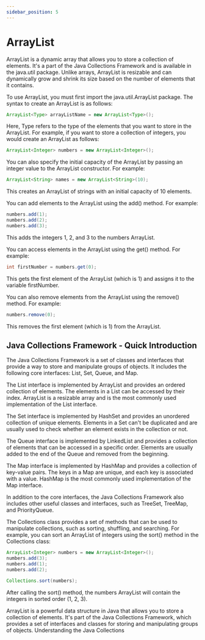 ```yaml
---
sidebar_position: 5
---
```


# ArrayList

ArrayList is a dynamic array that allows you to store a collection of elements. It's a part of the Java Collections Framework and is available in the java.util package. Unlike arrays, ArrayList is resizable and can dynamically grow and shrink its size based on the number of elements that it contains.

To use ArrayList, you must first import the java.util.ArrayList package. The syntax to create an ArrayList is as follows:

```java
ArrayList<Type> arrayListName = new ArrayList<Type>();
```

Here, Type refers to the type of the elements that you want to store in the ArrayList. For example, if you want to store a collection of integers, you would create an ArrayList as follows:

```java
ArrayList<Integer> numbers = new ArrayList<Integer>();
```

You can also specify the initial capacity of the ArrayList by passing an integer value to the ArrayList constructor. For example:

```java
ArrayList<String> names = new ArrayList<String>(10);
```

This creates an ArrayList of strings with an initial capacity of 10 elements.

You can add elements to the ArrayList using the add() method. For example:

```java
numbers.add(1);
numbers.add(2);
numbers.add(3);
```

This adds the integers 1, 2, and 3 to the numbers ArrayList.

You can access elements in the ArrayList using the get() method. For example:

```java
int firstNumber = numbers.get(0);
```

This gets the first element of the ArrayList (which is 1) and assigns it to the variable firstNumber.

You can also remove elements from the ArrayList using the remove() method. For example:

```java
numbers.remove(0);
```

This removes the first element (which is 1) from the ArrayList.

## Java Collections Framework - Quick Introduction

The Java Collections Framework is a set of classes and interfaces that provide a way to store and manipulate groups of objects. It includes the following core interfaces: List, Set, Queue, and Map.

The List interface is implemented by ArrayList and provides an ordered collection of elements. The elements in a List can be accessed by their index. ArrayList is a resizable array and is the most commonly used implementation of the List interface.

The Set interface is implemented by HashSet and provides an unordered collection of unique elements. Elements in a Set can't be duplicated and are usually used to check whether an element exists in the collection or not.

The Queue interface is implemented by LinkedList and provides a collection of elements that can be accessed in a specific order. Elements are usually added to the end of the Queue and removed from the beginning.

The Map interface is implemented by HashMap and provides a collection of key-value pairs. The keys in a Map are unique, and each key is associated with a value. HashMap is the most commonly used implementation of the Map interface.

In addition to the core interfaces, the Java Collections Framework also includes other useful classes and interfaces, such as TreeSet, TreeMap, and PriorityQueue.

The Collections class provides a set of methods that can be used to manipulate collections, such as sorting, shuffling, and searching. For example, you can sort an ArrayList of integers using the sort() method in the Collections class:

```java
ArrayList<Integer> numbers = new ArrayList<Integer>();
numbers.add(3);
numbers.add(1);
numbers.add(2);

Collections.sort(numbers);
```

After calling the sort() method, the numbers ArrayList will contain the integers in sorted order (1, 2, 3).

ArrayList is a powerful data structure in Java that allows you to store a collection of elements. It's part of the Java Collections Framework, which provides a set of interfaces and classes for storing and manipulating groups of objects. Understanding the Java Collections